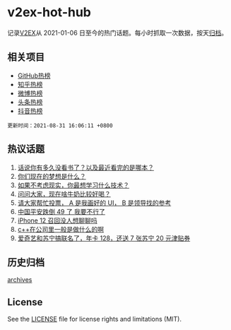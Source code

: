 # v2ex-hot-hub

 记录[V2EX](https://www.v2ex.com/)从 2021-01-06 日至今的热门话题。每小时抓取一次数据，按天[归档](archives)。
 
 ## 相关项目

- [GitHub热榜](https://github.com/snaildev/github-hot-hub)
- [知乎热榜](https://github.com/snaildev/zhihu-hot-hub)
- [微博热榜](https://github.com/snaildev/weibo-hot-hub)
- [头条热榜](https://github.com/snaildev/toutiao-hot-hub)
- [抖音热榜](https://github.com/snaildev/douyin-hot-hub)


 `更新时间：2021-08-31 16:06:11 +0800`

## 热议话题

1. [话说你有多久没看书了？以及最近看完的是哪本？](https://www.v2ex.com/t/798973)
1. [你们现在的梦想是什么？](https://www.v2ex.com/t/798978)
1. [如果不考虑现实，你最想学习什么技术？](https://www.v2ex.com/t/799024)
1. [问问大家，现在啥牛奶比较好喝？](https://www.v2ex.com/t/798939)
1. [请大家帮忙投票， A 是我画好的 UI， B 是领导找的参考](https://www.v2ex.com/t/799039)
1. [中国平安跌倒 49 了 我要不行了](https://www.v2ex.com/t/798999)
1. [iPhone 12 召回没人想聊聊吗](https://www.v2ex.com/t/798974)
1. [c++在公司里一般是做什么的啊](https://www.v2ex.com/t/798919)
1. [爱奇艺和苏宁搞联名了，年卡 128，还送 7 张苏宁 20 元津贴券](https://www.v2ex.com/t/798965)

## 历史归档

[archives](archives)

## License

See the [LICENSE](LICENSE) file for license rights and limitations (MIT).
